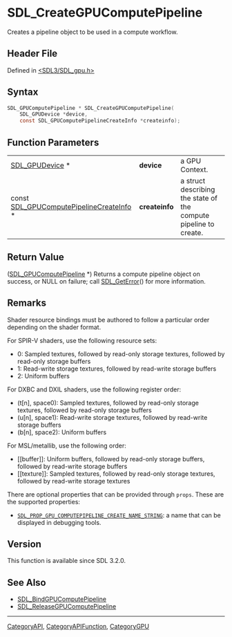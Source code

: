 # SDL_CreateGPUComputePipeline

Creates a pipeline object to be used in a compute workflow.

## Header File

Defined in [<SDL3/SDL_gpu.h>](https://github.com/libsdl-org/SDL/blob/main/include/SDL3/SDL_gpu.h)

## Syntax

```c
SDL_GPUComputePipeline * SDL_CreateGPUComputePipeline(
    SDL_GPUDevice *device,
    const SDL_GPUComputePipelineCreateInfo *createinfo);
```

## Function Parameters

|                                                                              |                |                                                                  |
| ---------------------------------------------------------------------------- | -------------- | ---------------------------------------------------------------- |
| [SDL_GPUDevice](SDL_GPUDevice) *                                             | **device**     | a GPU Context.                                                   |
| const [SDL_GPUComputePipelineCreateInfo](SDL_GPUComputePipelineCreateInfo) * | **createinfo** | a struct describing the state of the compute pipeline to create. |

## Return Value

([SDL_GPUComputePipeline](SDL_GPUComputePipeline) *) Returns a compute
pipeline object on success, or NULL on failure; call
[SDL_GetError](SDL_GetError)() for more information.

## Remarks

Shader resource bindings must be authored to follow a particular order
depending on the shader format.

For SPIR-V shaders, use the following resource sets:

- 0: Sampled textures, followed by read-only storage textures, followed by
  read-only storage buffers
- 1: Read-write storage textures, followed by read-write storage buffers
- 2: Uniform buffers

For DXBC and DXIL shaders, use the following register order:

- (t[n], space0): Sampled textures, followed by read-only storage textures,
  followed by read-only storage buffers
- (u[n], space1): Read-write storage textures, followed by read-write
  storage buffers
- (b[n], space2): Uniform buffers

For MSL/metallib, use the following order:

- [[buffer]]: Uniform buffers, followed by read-only storage buffers,
  followed by read-write storage buffers
- [[texture]]: Sampled textures, followed by read-only storage textures,
  followed by read-write storage textures

There are optional properties that can be provided through `props`. These
are the supported properties:

- [`SDL_PROP_GPU_COMPUTEPIPELINE_CREATE_NAME_STRING`](SDL_PROP_GPU_COMPUTEPIPELINE_CREATE_NAME_STRING):
  a name that can be displayed in debugging tools.

## Version

This function is available since SDL 3.2.0.

## See Also

- [SDL_BindGPUComputePipeline](SDL_BindGPUComputePipeline)
- [SDL_ReleaseGPUComputePipeline](SDL_ReleaseGPUComputePipeline)

----
[CategoryAPI](CategoryAPI), [CategoryAPIFunction](CategoryAPIFunction), [CategoryGPU](CategoryGPU)

